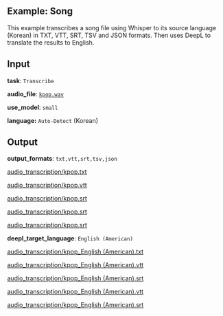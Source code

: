 ## Example: Song

This example transcribes a song file using Whisper to its source language (Korean) in TXT, VTT, SRT, TSV and JSON formats.
Then uses DeepL to translate the results to English.

## Input

**task**: `Transcribe`

**audio_file**: [`kpop.wav`](kpop.wav)

**use_model**: `small`

**language:** `Auto-Detect` (Korean)

## Output

**output_formats**: `txt,vtt,srt,tsv,json`

[audio_transcription/kpop.txt](audio_transcription/kpop.txt)

[audio_transcription/kpop.vtt](audio_transcription/kpop.vtt)

[audio_transcription/kpop.srt](audio_transcription/kpop.srt)

[audio_transcription/kpop.srt](audio_transcription/kpop.tsv)

[audio_transcription/kpop.srt](audio_transcription/kpop.json)

**deepl_target_language**: `English (American)`

[audio_transcription/kpop_English (American).txt](audio_transcription/kpop_English%20(American).txt)

[audio_transcription/kpop_English (American).vtt](audio_transcription/kpop_English%20(American).vtt)

[audio_transcription/kpop_English (American).srt](audio_transcription/kpop_English%20(American).srt)

[audio_transcription/kpop_English (American).vtt](audio_transcription/kpop_English%20(American).tsv)

[audio_transcription/kpop_English (American).srt](audio_transcription/kpop_English%20(American).json)
